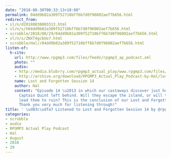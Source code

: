 ```yaml
---
date: "2018-08-30T00:33:13+10:00"
permalink: 04dd9b02a309f52710bff6b7d0f96002aef7b656.html
redirect_from:
- sl/n/d20180830003313.html
- sl/n/s/h04dd9b02a309f52710bff6b7d0f96002aef7b656.html
- scrobble/2018/08/29/04dd9b02a309f52710bff6b7d0f96002aef7b656.html
- sl/n/s/ZNXT4gcbUo7.html
- scrobble/Hal//04dd9b02a309f52710bff6b7d0f96002aef7b656.html
listen-of:
  h-cite:
    url: http://www.rpgmp3.com/files/feeds/rpgmp3_ap_podcast.xml
    photo: ""
    audio:
    - http://media.blubrry.com/rpgmp3_actual_play/www.rpgmp3.com/files/game_recordings/Sugar_Fuelled_Gamers/lost_and_forgotten_session_14.mp3
    - http://archive.org/download/RPGMP3_Actual_Play_Podcast-by-Hal/lost_and_forgotten_session_14.mp3
    name: Lost and Forgotten Session 14
    author: Hal
    content: "Episode 14 \u2013 in which our castaways discover just how much treasure
      Captain Quint left behind. Will they escape the island, or will their greed
      lead them to ruin? This is the conclusion of our Lost and Forgotten campaign.
      Thank you very much for listening through!"
title: ' \ud83c\udfa7 Listened to Lost and Forgotten Session 14 by @rpgmp3 From #RPGMP3ActualPlayPodcast'
categories:
- scrobble
- audio
- RPGMP3 Actual Play Podcast
- Hal
- August
- 2018
- 29
---
```


